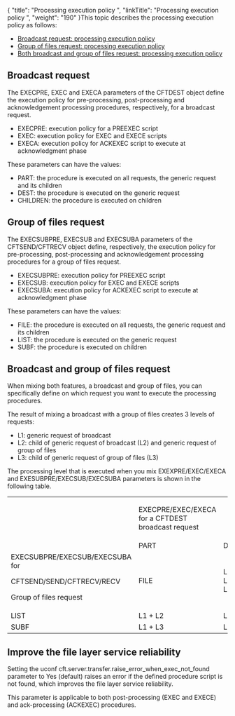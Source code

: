 {
    "title": "Processing execution policy ",
    "linkTitle": "Processing execution policy ",
    "weight": "190"
}This topic describes the processing execution policy as follows:

-   [Broadcast request: processing execution policy](#Broadcas)
-   [Group of files request: processing execution policy](#Group)
-   [Both broadcast and group of files request: processing execution policy](#Broadcas2)

<span id="Broadcas"></span>

## Broadcast request

The EXECPRE, EXEC and EXECA parameters of the CFTDEST object define the execution policy for pre-processing, post-processing and acknowledgement processing procedures, respectively, for a broadcast request.

-   EXECPRE: execution policy for a PREEXEC script
-   EXEC: execution policy for EXEC and EXECE scripts
-   EXECA: execution policy for ACKEXEC script to execute at acknowledgment phase

These parameters can have the values:

-   PART: the procedure is executed on all requests, the generic request and its children
-   DEST: the procedure is executed on the generic request
-   CHILDREN: the procedure is executed on children

<span id="Group"></span>

## Group of files request

The EXECSUBPRE, EXECSUB and EXECSUBA parameters of the CFTSEND/CFTRECV object define, respectively, the execution policy for pre-processing, post-processing and acknowledgement processing procedures for a group of files request.

-   EXECSUBPRE: execution policy for PREEXEC script
-   EXECSUB: execution policy for EXEC and EXECE scripts
-   EXECSUBA: execution policy for ACKEXEC script to execute at acknowledgment phase

These parameters can have the values:

-   FILE: the procedure is executed on all requests, the generic request and its children
-   LIST: the procedure is executed on the generic request
-   SUBF: the procedure is executed on children

<span id="Broadcas2"></span>

## Broadcast and group of files request

When mixing both features, a broadcast and group of files, you can specifically define on which request you want to execute the processing procedures.

The result of mixing a broadcast with a group of files creates 3 levels of requests:

-   L1: generic request of broadcast
-   L2: child of generic request of broadcast (L2) and generic request of group of files
-   L3: child of generic request of group of files (L3)

The processing level that is executed when you mix EXEXPRE/EXEC/EXECA and EXESUBPRE/EXECSUB/EXECSUBA parameters is shown in the following table.

<table>
   <tbody>
      <tr>
         <td>          </td>
         <td><p>EXECPRE/EXEC/EXECA for a CFTDEST broadcast request</p>         </td>
      </tr>
      <tr>
         <td>          </td>
         <td>PART         </td>
         <td>DEST         </td>
         <td>CHILDREN         </td>
      </tr>
      <tr>
         <td>EXECSUBPRE/EXECSUB/EXECSUBA<br />
for
<p>CFTSEND/SEND/CFTRECV/RECV</p>
<p>Group of files request</p>         </td>
         <td>FILE         </td>
         <td>L1 + L2 + L3         </td>
         <td>L1         </td>
         <td>L2 + L3         </td>
      </tr>
      <tr>
         <td>LIST         </td>
         <td>L1 + L2         </td>
         <td>L1         </td>
         <td>L2         </td>
      </tr>
      <tr>
         <td>SUBF         </td>
         <td>L1 + L3         </td>
         <td>L1         </td>
         <td>L3         </td>
      </tr>
   </tbody>
</table>

## Improve the file layer service reliability

Setting the uconf c<span class="code">ft.server.transfer.raise\_error\_when\_exec\_not\_found </span>parameter to <span class="code">Yes </span>(default) raises an error if the defined procedure script is not found, which improves the file layer service reliability.

This parameter is applicable to both post-processing (EXEC and EXECE) and ack-processing (ACKEXEC) procedures.
